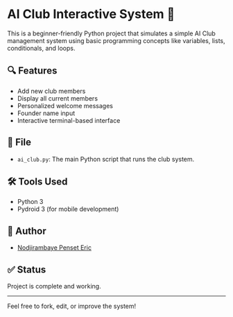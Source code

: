 # AI Club Interactive System 🤖

This is a beginner-friendly Python project that simulates a simple AI Club management system using basic programming concepts like variables, lists, conditionals, and loops.

## 🔍 Features

- Add new club members
- Display all current members
- Personalized welcome messages
- Founder name input
- Interactive terminal-based interface

## 📂 File

- `ai_club.py`: The main Python script that runs the club system.

## 🛠️ Tools Used

- Python 3
- Pydroid 3 (for mobile development)

## 👤 Author

- [Nodjirambaye Penset Eric](https://www.linkedin.com/in/nodjirambaye-penset-eric)

## ✅ Status

Project is complete and working.

---

Feel free to fork, edit, or improve the system!
